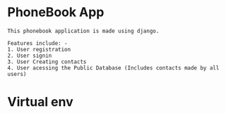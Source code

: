 # PhoneBook App

    This phonebook application is made using django.

    Features include: -
    1. User registration
    2. User signin
    3. User Creating contacts
    4. User acessing the Public Database (Includes contacts made by all users)

# Virtual env

    